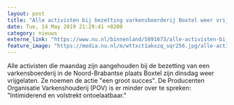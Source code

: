 ```yaml
---
layout: post
title: "Alle activisten bij bezetting varkensboerderij Boxtel weer vrij"
date: Tue, 14 May 2019 21:29:41 +0200
category: nieuws
externe_link: "https://www.nu.nl/binnenland/5891673/alle-activisten-bij-bezetting-varkensboerderij-boxtel-weer-vrij.html"
feature_image: "https://media.nu.nl/m/wttxct1akxzq_sqr256.jpg/alle-activisten-bij-bezetting-varkensboerderij-boxtel-weer-vrij.jpg"
---
```


Alle activisten die maandag zijn aangehouden bij de bezetting van een varkensboerderij in de Noord-Brabantse plaats Boxtel zijn dinsdag weer vrijgelaten. Ze noemen de actie "een groot succes". De Producenten Organisatie Varkenshouderij (POV) is er minder over te spreken: "Intimiderend en volstrekt ontoelaatbaar."
